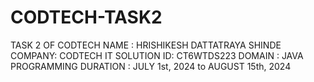# CODTECH-TASK2
TASK 2 OF CODTECH
NAME : HRISHIKESH DATTATRAYA SHINDE
COMPANY: CODTECH IT SOLUTION
ID: CT6WTDS223 
DOMAIN : JAVA PROGRAMMING
DURATION : JULY 1st, 2024 to AUGUST 15th, 2024
